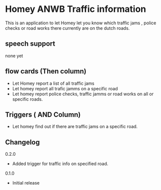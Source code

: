 # Homey ANWB Traffic information

This is an application to let Homey let you know which traffic jams , police checks or road works there currently are on
the dutch roads.

## speech support

none yet

## flow cards (Then column)

- Let Homey report a list of all traffic jams
- Let homey report all trafic jamms on a specific road
- Let homey report police checks, traffic jamms or road works on all or specific roads.

## Triggers ( AND Column)

- Let homey find out if there are traffic jams on a specific road. 

## Changelog

0.2.0
* Added trigger for traffic info on specified road.

0.1.0 
* Initial release
